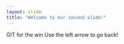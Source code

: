 ```yaml
---
layout: slide
title: "Welcome to our second slide!"
---
```

GIT for the win
Use the left arrow to go back!